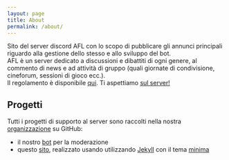 ```yaml
---
layout: page
title: About
permalink: /about/
---
```

Sito del server discord AFL con lo scopo di pubblicare gli annunci principali riguardo alla gestione dello stesso e allo sviluppo del bot.  
AFL è un server dedicato a discussioni e dibattiti di ogni genere, al commento di news e ad attività di gruppo (quali giornate di condivisione, cineforum, sessioni di gioco ecc.).  
Il regolamento è disponibile [qui](https://github.com/AFLdiscord/AFL-Rules/wiki). Ti aspettiamo [sul server!](https://discord.gg/5Zu4DxEg3b)
## Progetti
Tutti i progetti di supporto al server sono raccolti nella nostra [organizzazione](https://github.com/AFLdiscord) su GitHub:
- il nostro [bot](https://github.com/AFLdiscord/AFL-Bot) per la moderazione
- questo [sito](https://github.com/AFLdiscord/AFLdiscord.github.io), realizzato usando utilizzando [Jekyll](https://github.com/jekyll/jekyll) con il tema [minima](https://github.com/jekyll/minima)
